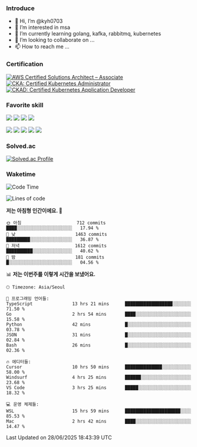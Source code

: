 ### Introduce

<!---
kyh0703/kyh0703 is a ✨ special ✨ repository because its `README.md` (this file) appears on your GitHub profile.
You can click the Preview link to take a look at your changes.
--->

- 👋 Hi, I’m @kyh0703
- 👀 I’m interested in msa
- 🌱 I’m currently learning golang, kafka, rabbitmq, kubernetes
- 💞️ I’m looking to collaborate on ...
- 📫 How to reach me ...

### Certification

<!--START_SECTION:badges-->
[![AWS Certified Solutions Architect – Associate](https://images.credly.com/size/110x110/images/0e284c3f-5164-4b21-8660-0d84737941bc/image.png)](http://www.credly.com/badges/09892086-1381-46b2-bf2d-b67c96fef65f "AWS Certified Solutions Architect – Associate")
[![CKA: Certified Kubernetes Administrator](https://images.credly.com/size/110x110/images/8b8ed108-e77d-4396-ac59-2504583b9d54/cka_from_cncfsite__281_29.png)](http://www.credly.com/badges/fdcd089e-c598-4c77-8383-73de53513b4b "CKA: Certified Kubernetes Administrator")
[![CKAD: Certified Kubernetes Application Developer](https://images.credly.com/size/110x110/images/cc8adc83-1dc6-4d57-8e20-22171247e052/blob)](http://www.credly.com/badges/d01db81e-fc4f-489b-bd4f-3439d9fe33aa "CKAD: Certified Kubernetes Application Developer")
<!--END_SECTION:badges-->

### Favorite skill

<img src="https://img.shields.io/badge/C-000000?style=flat&logo=c&logoColor=A8B9CC" /> <img src="https://img.shields.io/badge/C++-000000?style=flat&logo=c%2B%2B&logoColor=00599C" /> <img src="https://img.shields.io/badge/Go-000000?style=flat&logo=go&logoColor=00ADD8" /> <img src="https://img.shields.io/badge/nodejs-000000?style=flat&logo=node.js&logoColor=A8B9CC" />

<img src="https://img.shields.io/badge/Docker-000000?style=flat&logo=docker&logoColor=2496ED"/> <img src="https://img.shields.io/badge/Kubernetes-000000?style=flat&logo=kubernetes&logoColor=326CE5"/> <img src="https://img.shields.io/badge/rancher-000000?style=flat&logo=rancher&logoColor=0075A8"/> <img src="https://img.shields.io/badge/harbor-000000?style=flat&logo=harbor&logoColor=60B932"/> <img src="https://img.shields.io/badge/ceph-000000?style=flat&logo=ceph&logoColor=EF5C55"/>

### Solved.ac

[![Solved.ac Profile](http://mazassumnida.wtf/api/generate_badge?boj=kyh0703)](https://solved.ac/kyh0703)

### Waketime

<!--START_SECTION:waka-->
![Code Time](http://img.shields.io/badge/Code%20Time-4%2C355%20hrs%2051%20mins-blue)

![Lines of code](https://img.shields.io/badge/%EC%A0%80%EB%8A%94%20%EC%97%AC%ED%83%9C%EA%B9%8C%EC%A7%80%20-7.3%20million%20%EC%A4%84%EC%9D%98%20%EC%BD%94%EB%93%9C%EB%A5%BC%20%EC%9E%91%EC%84%B1%ED%96%88%EC%96%B4%EC%9A%94.-blue)

**저는 아침형 인간이에요. 🐤** 

```text
🌞 아침                     712 commits         ████░░░░░░░░░░░░░░░░░░░░░   17.94 % 
🌆 낮　                     1463 commits        █████████░░░░░░░░░░░░░░░░   36.87 % 
🌃 저녁                     1612 commits        ██████████░░░░░░░░░░░░░░░   40.62 % 
🌙 밤　                     181 commits         █░░░░░░░░░░░░░░░░░░░░░░░░   04.56 % 
```


📊 **저는 이번주를 이렇게 시간을 보냈어요.** 

```text
🕑︎ Timezone: Asia/Seoul

💬 프로그래밍 언어들: 
TypeScript               13 hrs 21 mins      ██████████████████░░░░░░░   71.50 % 
Go                       2 hrs 54 mins       ████░░░░░░░░░░░░░░░░░░░░░   15.58 % 
Python                   42 mins             █░░░░░░░░░░░░░░░░░░░░░░░░   03.78 % 
JSON                     31 mins             █░░░░░░░░░░░░░░░░░░░░░░░░   02.84 % 
Bash                     26 mins             █░░░░░░░░░░░░░░░░░░░░░░░░   02.36 % 

🔥 에디터들: 
Cursor                   10 hrs 50 mins      ██████████████░░░░░░░░░░░   58.00 % 
Windsurf                 4 hrs 25 mins       ██████░░░░░░░░░░░░░░░░░░░   23.68 % 
VS Code                  3 hrs 25 mins       █████░░░░░░░░░░░░░░░░░░░░   18.32 % 

💻 운영 체제들: 
WSL                      15 hrs 59 mins      █████████████████████░░░░   85.53 % 
Mac                      2 hrs 42 mins       ████░░░░░░░░░░░░░░░░░░░░░   14.47 % 
```


 Last Updated on 28/06/2025 18:43:39 UTC
<!--END_SECTION:waka-->
